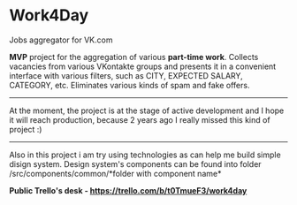 # Work4Day
 Jobs aggregator for VK.com

<p>
<b>MVP</b> project for the aggregation of various <b>part-time work</b>. Collects vacancies from various VKontakte groups and presents it in a convenient interface with various filters, such as CITY, EXPECTED SALARY, CATEGORY, etc. Eliminates various kinds of spam and fake offers.
</p>
<hr/>
<p>
At the moment, the project is at the stage of active development and I hope it will reach production, because 2 years ago I really missed this kind of project :)
</p>
<hr/>
<p>Also in this project i am try using technologies as can help me build simple disign system. Design system's components can be found into folder /src/components/common/*folder with component name*</p>


<b>Public Trello's desk - https://trello.com/b/t0TmueF3/work4day</b>
